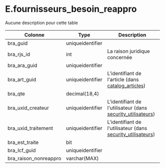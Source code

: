 # E.fournisseurs_besoin_reappro

Aucune description pour cette table

Colonne|Type|Description
---|---|---
bra_guid|uniqueidentifier|
bra_rjs_id|int|La raison juridique concernée 
bra_ara_guid|uniqueidentifier|
bra_art_guid|uniqueidentifier|L'identifiant de l'article (dans [catalog_articles](generated_catalog_articles.md)) 
bra_qte|decimal(18,4)|
bra_uxid_createur|uniqueidentifier|L'identifiant de l'utilisateur (dans [security_utilisateurs](generated_security_utilisateurs.md)) 
bra_uxid_traitement|uniqueidentifier|L'identifiant de l'utilisateur (dans [security_utilisateurs](generated_security_utilisateurs.md)) 
bra_est_traite|bit|
bra_lcf_guid|uniqueidentifier|
bra_raison_nonreappro|varchar(MAX)|

